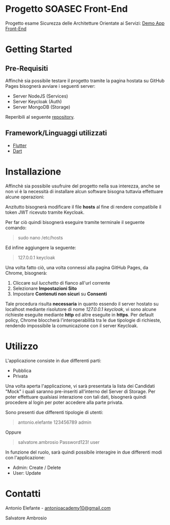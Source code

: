 # Progetto SOASEC Front-End

Progetto esame Sicurezza delle Architetture Orientate ai Servizi: [Demo App Front-End](https://antonioacademy10.github.io/progetto-soasec-github-pages/#/)

# Getting Started

## Pre-Requisiti

Affinchè sia possibile testare il progetto tramite la pagina hostata su GitHub Pages bisognerà avviare i seguenti server:

 - Server NodeJS (Services)
 - Server Keycloak (Auth)
 - Server MongoDB (Storage)

Reperibili al seguente [repository](https://github.com/antonioacademy10/progetto-soasec).

## Framework/Linguaggi utilizzati

 - [Flutter](https://www.flutter.dev/)
 - [Dart](https://www.dart.dev/)


# Installazione

Affinchè sia possibile usufruire del progetto nella sua interezza, anche se non vi è la necessità di installare alcun software bisogna tuttavia effettuare alcune operazioni:

Anzitutto bisognerà modificare il file **hosts** al fine di rendere compatibile il token JWT ricevuto tramite Keycloak.

Per far ciò quindi bisognerà eseguire tramite terminale il seguente comando:

> sudo nano /etc/hosts

Ed infine aggiungere la seguente:

> 127.0.0.1 keycloak

Una volta fatto ciò, una volta connessi alla pagina GitHub Pages, da Chrome, bisognerà:

1. Cliccare sul *lucchetto* di fianco all'url corrente
2. Selezionare **Impostazioni Sito**
3. Impostare **Contenuti non sicuri** su **Consenti**

Tale procedura risulta **necessaria** in quanto essendo il server hostato su localhost mediante risolutore di nome *127.0.0.1 keycloak*, vi sono alcune richieste eseguite mediante **http** ed altre eseguite in **https**.
Per default policy, Chrome bloccherà l'interoperabilità tra le due tipologie di richieste, rendendo impossibile la comunicazione con il server Keycloak.

# Utilizzo
L'applicazione consiste in due differenti parti:

- Pubblica
- Privata

Una volta aperta l'applicazione, vi sarà presentata la lista dei Candidati "Mock" i quali saranno pre-inseriti all'interno del Server di Storage. 
Per poter effettuare qualsiasi interazione con tali dati, bisognerà quindi procedere al login per poter accedere alla parte privata.

Sono presenti due differenti tipologie di utenti:

> 
>antonio.elefante
>123456789 
>admin

Oppure

> salvatore.ambrosio
>Password123!
>user

In funzione del ruolo, sarà quindi possibile interagire in due differenti modi con l'applicazione:

- Admin: Create / Delete
- User: Update

# Contatti

Antonio Elefante - antonioacademy10@gmail.com

Salvatore Ambrosio

